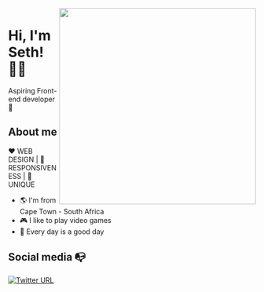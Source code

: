 <img align="right" width="400" height="400" src="https://external-content.duckduckgo.com/iu/?u=https%3A%2F%2Fmedia.giphy.com%2Fmedia%2FZVik7pBtu9dNS%2Fgiphy.gif&f=1&nofb=1">


# Hi, I'm Seth! :man_technologist:

Aspiring Front-end developer :robot: 



## About me 

:heart: WEB DESIGN | :black_heart: RESPONSIVENESS | :blue_heart: UNIQUE

- :earth_americas: I'm from Cape Town - South Africa
- :video_game: I like to play video games
- :gem: Every day is a good day


## Social media :mailbox_with_no_mail:

[![Twitter URL](https://img.shields.io/twitter/url?color=%230072b1&label=connect&logo=linkedin&logoColor=%230072b1&style=flat-square&url=https%3A%2F%2Fwww.linkedin.com%2Fin%2Falejandro-ramirez-ciceros%2F)](https://www.linkedin.com/in/webdevseth/)
